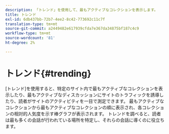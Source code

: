 ```yaml
---
description: 「トレンド」を使用して、最もアクティブなコレクションを表示します。
title: トレンド
exl-id: 6db437bb-72b7-4ee2-8c42-773692c11c7f
translation-type: tm+mt
source-git-commit: a2449482e617939cfda7e367da34875bf187c4c9
workflow-type: tm+mt
source-wordcount: '81'
ht-degree: 2%

---
```


# トレンド{#trending}

[トレンド]を使用すると、特定のサイト内で最もアクティブなコレクションを表示したり、最もアクティブなディスカッションにサイトのトラフィックを誘導したり、読者がサイトのアクティビティを一目で測定できます。 最もアクティブなコレクションから最もアクティブなコレクションの順に表示され、各コレクションの相対的人気度を示す棒グラフが表示されます。 トレンドを調べると、読者は最も多くの会話が行われている場所を特定し、それらの会話に導くのに役立ちます。
